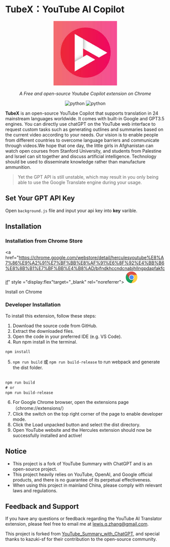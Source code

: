 # TubeX：YouTube AI Copilot

<div align="center">
  <img src="./src/images/icon.png" width="200"/>
</div>
<p align="center">
  <em>A Free and open-source Youtube Copilot extension on Chrome</em>
</p>
<p align="center">
    <img src="https://img.shields.io/badge/manifest-v3-blue" alt="python">
    <img src="https://img.shields.io/badge/chrome-116-red" alt="python">
</p>

**TubeX** is an open-source YouTube Copilot that supports translation in 24 mainstream languages worldwide. It comes with built-in Google and GPT3.5 engines. You can directly use chatGPT on the YouTube web interface to request custom tasks such as generating outlines and summaries based on the current video according to your needs. Our vision is to enable people from different countries to overcome language barriers and communicate through videos.We hope that one day, the little girls in Afghanistan can watch open courses from Stanford University, and students from Palestine and Israel can sit together and discuss artificial intelligence. Technology should be used to disseminate knowledge rather than manufacture ammunition.

> Yet the GPT API is still unstable, which may result in you only being able to use the Google Translate engine during your usage.

## Set Your GPT API Key

Open `background.js` file and input your api key into **key** varible.

## Installation 

### Installation from Chrome Store

 <a href="https://chrome.google.com/webstore/detail/herculesyoutube%E8%A7%86%E9%A2%91%E7%BF%BB%E8%AF%91%E6%8F%92%E4%BB%B6%E8%8B%B1%E7%BF%BB%E4%B8%AD/bifndkhccndcnabjhllngpdapfakfcif" style ="display:flex"target="_blank" rel="noreferrer">
              <img src="./src/images/chrome_logo.png" width="40" alt="Chrome"/>
              <p>
               Install on Chrome
              </p>
</a>

### Developer Installation 

To install this extension, follow these steps:

1. Download the source code from GitHub.
2. Extract the downloaded files. 
3. Open the code in your preferred IDE (e.g. VS Code). 
4. Run npm install in the terminal. 

```
npm install
```

5. `npm run build` 或 `npm run build-release` to run webpack and generate the dist folder.

```

npm run build
# or
npm run build-release
```

6. For Google Chrome browser, open the extensions page（chrome://extensions/）  
7. Click the switch on the top right corner of the page to enable developer mode. 
8. Click the Load unpacked button and select the dist directory.
9. Open YouTube website and the Hercules extension should now be successfully installed and active! 



## Notice 

- This project is a fork of YouTube Summary with ChatGPT and is an open-source project.
- This project heavily relies on YouTube, OpenAI, and Google official products, and there is no guarantee of its perpetual effectiveness.
- When using this project in mainland China, please comply with relevant laws and regulations.

## Feedback and Support 

If you have any questions or feedback regarding the YouTube AI Translator extension, please feel free to email me at lewis.q.zhang@gmail.com.

This project is forked from [YouTube_Summary_with_ChatGPT](https://github.com/kazuki-sf/YouTube_Summary_with_ChatGPT), and special thanks to kazuki-sf for their contribution to the open-source community.

